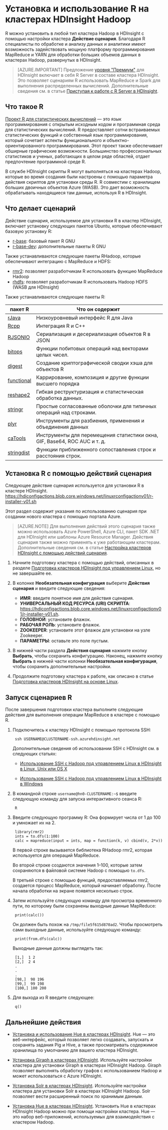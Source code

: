 <properties
	pageTitle="Установка R в HDInsight на основе Linux | Microsoft Azure"
	description="Узнайте, как установить и использовать R для настройки кластеров Hadoop на основе Linux."
	services="hdinsight"
	documentationCenter=""
	authors="Blackmist"
	manager="jhubbard"
	editor="cgronlun"/>

<tags
	ms.service="hdinsight"
	ms.workload="big-data"
	ms.tgt_pltfrm="na"
	ms.devlang="na"
	ms.topic="article"
	ms.date="09/20/2016"
	ms.author="larryfr"/>

# Установка и использование R на кластерах HDInsight Hadoop

R можно установить в любой тип кластера Hadoop в HDInsight с помощью настройки кластера **Действие сценария**. Благодаря R специалисты по обработке и анализу данных и аналитики имеют возможность задействовать мощную платформу программирования MapReduce и YARN для обработки больших объемов данных в кластерах Hadoop, развернутых в HDInsight.

> [AZURE.IMPORTANT] Предложение [уровня "Премиум"](https://azure.microsoft.com/pricing/details/hdinsight/) для HDInsight включает в себя R Server в составе кластера HDInsight. Это позволяет сценариям R использовать MapReduce и Spark для выполнения распределенных вычислений. Дополнительные сведения см. в статье [Приступая к работе с R Server в HDInsight](hdinsight-hadoop-r-server-get-started.md).


## Что такое R

<a href="http://www.r-project.org/" target="_blank">Проект R для статистических вычислений</a> — это язык программирования с открытым исходным кодом и программная среда для статистических вычислений. R предоставляет сотни встраиваемых статистических функций и собственный язык программирования, который сочетает аспекты функционального и объектно-ориентированного программирования. Этот проект также обеспечивает обширные графические возможности. Большинство профессиональных статистиков и ученых, работающих в целом ряде областей, отдает предпочтение программной среде R.

В службе HDInsight скрипты R могут выполняться на кластерах Hadoop, которые во время создания были настроены с помощью параметра действия скриптов для установки среды R. R совместим с хранилищем больших двоичных объектов Azure (WASB). Это дает возможность обрабатывать находящиеся там данные, используя R в HDInsight.

## Что делает сценарий

Действие сценария, используемое для установки R в кластер HDInsight, включает установку следующих пакетов Ubuntu, которые обеспечивают базовую установку R:

* [r-base](http://packages.ubuntu.com/precise/r-base): базовый пакет R GNU
* [r-base-dev](http://packages.ubuntu.com/precise/r-base-dev): дополнительные пакеты R GNU

Также устанавливаются следующие пакеты RHadoop, которые обеспечивают интеграцию с MapReduce и HDFS:

* [rmr2](https://github.com/RevolutionAnalytics/rmr2): позволяет разработчикам R использовать функцию MapReduce Hadoop
* [rhdfs](https://github.com/RevolutionAnalytics/rhdfs): позволяет разработчикам R использовать Hadoop HDFS (WASB для HDInsight)

Также устанавливаются следующие пакеты R:

| пакет R | Что он содержит |
| --------- | ---------------- |
| [rJava](https://cran.r-project.org/web/packages/rJava/index.html) | Низкоуровневый интерфейс R для Java |
| [Rcpp](https://cran.r-project.org/web/packages/Rcpp/index.html) | Интеграция R и C++ |
| [RJSONIO](https://cran.r-project.org/web/packages/RJSONIO/index.html) | Сериализация и десериализация объектов R в JSON |
| [bitops](https://cran.r-project.org/web/packages/bitops/index.html) | Функции побитовых операций над векторами целых чисел. |
| [digest](https://cran.r-project.org/web/packages/digest/index.html) | Создание криптографической сводки хэша для объектов R |
| [functional](https://cran.r-project.org/web/packages/functional/index.html) | Каррирование, композиция и другие функции высшего порядка |
| [reshape2](https://cran.r-project.org/web/packages/reshape2/index.html) | Гибкая реструктуризация и статистическая обработка данных. |
| [stringr](https://cran.r-project.org/web/packages/stringr/index.html) | Простые согласованные оболочки для типичных операций над строками. |
| [plyr](https://cran.r-project.org/web/packages/plyr/index.html) | Инструменты для разбиения, применения и объединения данных |
| [caTools](https://cran.r-project.org/web/packages/caTools/index.html) | Инструменты для перемещения статистики окна, GIF, Base64, ROC AUC и т. д. |
| [stringdist](https://cran.r-project.org/web/packages/stringdist/index.html) | Функции приближенного сопоставления строк и расстояния строк. |

## Установка R с помощью действий сценария

Следующее действие сценария используется для установки R в кластере HDInsight. https://hdiconfigactions.blob.core.windows.net/linuxrconfigactionv01/r-installer-v01.sh
    
Этот раздел содержит указания по использованию сценария при создании нового кластера с помощью портала Azure.

> [AZURE.NOTE] Для выполнения действий этого сценария также можно использовать Azure PowerShell, Azure CLI, пакет SDK .NET для HDInsight или шаблоны Azure Resource Manager. Действия сценария также можно применять к уже работающим кластерам. Дополнительные сведения см. в статье [Настройка кластеров HDInsight с помощью действий сценария](hdinsight-hadoop-customize-cluster-linux.md).

1. Начните подготовку кластера с помощью действий, описанных в разделе [Подготовка кластеров HDInsight под управлением Linux](hdinsight-hadoop-provision-linux-clusters.md#portal), но не завершайте ее.

2. В колонке **Необязательная конфигурация** выберите **Действия сценария** и введите следующие сведения:

	* __ИМЯ__: введите понятное имя для действия сценария.
	* __УНИВЕРСАЛЬНЫЙ КОД РЕСУРСА (URI) СКРИПТА__: https://hdiconfigactions.blob.core.windows.net/linuxrconfigactionv01/r-installer-v01.sh.
	* __ГОЛОВНОЙ__: установите флажок.
	* __РАБОЧАЯ РОЛЬ__: установите флажок.
	* __ZOOKEEPER__: установите этот флажок для установки на узле Zookeeper.
	* __ПАРАМЕТРЫ__: оставьте это поле пустым.

3. В нижней части раздела **Действия сценария** нажмите кнопку **Выбрать**, чтобы сохранить конфигурацию. Наконец, нажмите кнопку **Выбрать** в нижней части колонки **Необязательная конфигурация**, чтобы сохранить дополнительные настройки.

4. Продолжите подготовку кластера к работе, как описано в статье [Подготовка кластеров HDInsight на основе Linux](hdinsight-hadoop-provision-linux-clusters.md#portal).

## Запуск сценариев R

После завершения подготовки кластера выполните следующие действия для выполнения операции MapReduce в кластере с помощью R.

1. Подключитесь к кластеру HDInsight с помощью протокола SSH:

		ssh USERNAME@CLUSTERNAME-ssh.azurehdinsight.net

	Дополнительные сведения об использовании SSH с HDInsight см. в следующих статьях:

	* [Использование SSH с Hadoop под управлением Linux в HDInsight в Linux, Unix или OS X](hdinsight-hadoop-linux-use-ssh-unix.md)

	* [Использование SSH с Hadoop под управлением Linux в HDInsight в Windows](hdinsight-hadoop-linux-use-ssh-windows.md)

2. В командной строке `username@hn0-CLUSTERNAME:~$` введите следующую команду для запуска интерактивного сеанса R:

		R

3. Введите следующую программу R: Она формирует числа от 1 до 100 и умножает их на 2.

		library(rmr2)
		ints = to.dfs(1:100)
		calc = mapreduce(input = ints, map = function(k, v) cbind(v, 2*v))

	В первой строке вызывается библиотека RHadoop rmr2, которая используется для операций MapReduce.

	Во второй строке создаются значения 1–100, которые затем сохраняются в файловой системе Hadoop с помощью `to.dfs`.

	В третьей строке с помощью функций, предоставляемых rmr2, создается процесс MapReduce, который начинает обработку. После начала обработки на экране появятся несколько строк.

4. Затем используйте следующую команду для просмотра временного пути, по которому были сохранены выходные данные MapReduce:

		print(calc())

	Он должен быть похож на `/tmp/file5f615d870ad2`. Чтобы просмотреть сами выходные данные, используйте следующую команду:

		print(from.dfs(calc))

	Выходные данные должны выглядеть так:

		[1,]  1 2
		[2,]  2 4
		.
		.
		.
		[98,]  98 196
		[99,]  99 198
		[100,] 100 200

5. Для выхода из R введите следующее:

		q()


## Дальнейшие действия

- [Установка и использование Hue в кластерах HDInsight](hdinsight-hadoop-hue-linux.md). Hue — это веб-интерфейс, который позволяет легко создавать, запускать и сохранять задания Pig и Hive, а также просматривать содержимое хранилища по умолчанию для вашего кластера HDInsight.

- [Установка Giraph в кластерах HDInsight](hdinsight-hadoop-giraph-install.md). Используйте настройки кластера для установки Giraph в кластерах HDInsight Hadoop. Giraph позволяет выполнять обработку графов с использованием Hadoop и может использоваться с Azure HDInsight.

- [Установка Solr в кластерах HDInsight](hdinsight-hadoop-solr-install.md). Используйте настройки кластера для установки Solr в кластерах HDInsight Hadoop. Solr позволяет вести расширенный поиск по хранимым данным.

- [Установка Hue в кластерах HDInsight](hdinsight-hadoop-hue-linux.md). Установить Hue в кластерах HDInsight Hadoop можно при помощи настройки кластера. Hue — это набор веб-приложений, используемых для взаимодействия с кластером Hadoop.

[hdinsight-cluster-customize]: hdinsight-hadoop-customize-cluster-linux.md

<!---HONumber=AcomDC_0921_2016-->